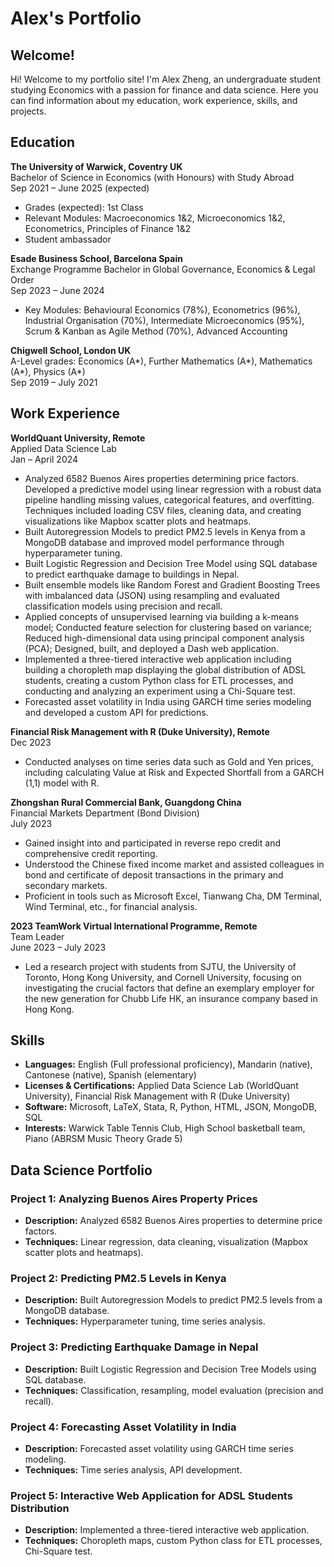 # Alex's Portfolio

## Welcome!

Hi! Welcome to my portfolio site! I'm Alex Zheng, an undergraduate student studying Economics with a passion for finance and data science. Here you can find information about my education, work experience, skills, and projects.

## Education

**The University of Warwick, Coventry UK**  
Bachelor of Science in Economics (with Honours) with Study Abroad  
Sep 2021 – June 2025 (expected)  
- Grades (expected): 1st Class
- Relevant Modules: Macroeconomics 1&2, Microeconomics 1&2, Econometrics, Principles of Finance 1&2
- Student ambassador

**Esade Business School, Barcelona Spain**  
Exchange Programme Bachelor in Global Governance, Economics & Legal Order  
Sep 2023 – June 2024  
- Key Modules: Behavioural Economics (78%), Econometrics (96%), Industrial Organisation (70%), Intermediate Microeconomics (95%), Scrum & Kanban as Agile Method (70%), Advanced Accounting

**Chigwell School, London UK**  
A-Level grades: Economics (A*), Further Mathematics (A*), Mathematics (A*), Physics (A*)  
Sep 2019 – July 2021

## Work Experience

**WorldQuant University, Remote**  
Applied Data Science Lab  
Jan – April 2024  
- Analyzed 6582 Buenos Aires properties determining price factors. Developed a predictive model using linear regression with a robust data pipeline handling missing values, categorical features, and overfitting. Techniques included loading CSV files, cleaning data, and creating visualizations like Mapbox scatter plots and heatmaps.
- Built Autoregression Models to predict PM2.5 levels in Kenya from a MongoDB database and improved model performance through hyperparameter tuning.
- Built Logistic Regression and Decision Tree Model using SQL database to predict earthquake damage to buildings in Nepal.
- Built ensemble models like Random Forest and Gradient Boosting Trees with imbalanced data (JSON) using resampling and evaluated classification models using precision and recall.
- Applied concepts of unsupervised learning via building a k-means model; Conducted feature selection for clustering based on variance; Reduced high-dimensional data using principal component analysis (PCA); Designed, built, and deployed a Dash web application.
- Implemented a three-tiered interactive web application including building a choropleth map displaying the global distribution of ADSL students, creating a custom Python class for ETL processes, and conducting and analyzing an experiment using a Chi-Square test.
- Forecasted asset volatility in India using GARCH time series modeling and developed a custom API for predictions.

**Financial Risk Management with R (Duke University), Remote**  
Dec 2023  
- Conducted analyses on time series data such as Gold and Yen prices, including calculating Value at Risk and Expected Shortfall from a GARCH (1,1) model with R.

**Zhongshan Rural Commercial Bank, Guangdong China**  
Financial Markets Department (Bond Division)  
July 2023  
- Gained insight into and participated in reverse repo credit and comprehensive credit reporting.
- Understood the Chinese fixed income market and assisted colleagues in bond and certificate of deposit transactions in the primary and secondary markets.
- Proficient in tools such as Microsoft Excel, Tianwang Cha, DM Terminal, Wind Terminal, etc., for financial analysis.

**2023 TeamWork Virtual International Programme, Remote**  
Team Leader  
June 2023 – July 2023  
- Led a research project with students from SJTU, the University of Toronto, Hong Kong University, and Cornell University, focusing on investigating the crucial factors that define an exemplary employer for the new generation for Chubb Life HK, an insurance company based in Hong Kong.

## Skills

- **Languages:** English (Full professional proficiency), Mandarin (native), Cantonese (native), Spanish (elementary)
- **Licenses & Certifications:** Applied Data Science Lab (WorldQuant University), Financial Risk Management with R (Duke University)
- **Software:** Microsoft, LaTeX, Stata, R, Python, HTML, JSON, MongoDB, SQL
- **Interests:** Warwick Table Tennis Club, High School basketball team, Piano (ABRSM Music Theory Grade 5)

## Data Science Portfolio

### Project 1: Analyzing Buenos Aires Property Prices
- **Description:** Analyzed 6582 Buenos Aires properties to determine price factors.
- **Techniques:** Linear regression, data cleaning, visualization (Mapbox scatter plots and heatmaps).

### Project 2: Predicting PM2.5 Levels in Kenya
- **Description:** Built Autoregression Models to predict PM2.5 levels from a MongoDB database.
- **Techniques:** Hyperparameter tuning, time series analysis.

### Project 3: Predicting Earthquake Damage in Nepal
- **Description:** Built Logistic Regression and Decision Tree Models using SQL database.
- **Techniques:** Classification, resampling, model evaluation (precision and recall).

### Project 4: Forecasting Asset Volatility in India
- **Description:** Forecasted asset volatility using GARCH time series modeling.
- **Techniques:** Time series analysis, API development.

### Project 5: Interactive Web Application for ADSL Students Distribution
- **Description:** Implemented a three-tiered interactive web application.
- **Techniques:** Choropleth maps, custom Python class for ETL processes, Chi-Square test.
